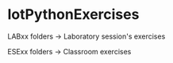 # IotPythonExercises

LABxx folders -> Laboratory session's exercises

ESExx folders -> Classroom exercises